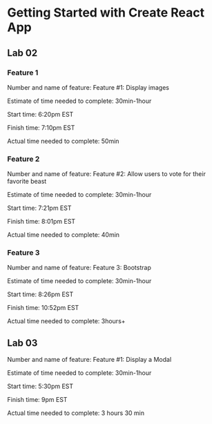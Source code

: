 # Getting Started with Create React App

## Lab 02

### Feature 1

Number and name of feature: Feature #1: Display images

Estimate of time needed to complete: 30min-1hour

Start time: 6:20pm EST

Finish time: 7:10pm EST

Actual time needed to complete: 50min

### Feature 2

Number and name of feature: Feature #2: Allow users to vote for their favorite beast

Estimate of time needed to complete: 30min-1hour

Start time: 7:21pm EST

Finish time: 8:01pm EST

Actual time needed to complete: 40min

### Feature 3

Number and name of feature: Feature 3: Bootstrap

Estimate of time needed to complete: 30min-1hour

Start time: 8:26pm EST

Finish time: 10:52pm EST

Actual time needed to complete: 3hours+

## Lab 03

Number and name of feature: Feature #1: Display a Modal

Estimate of time needed to complete: 30min-1hour

Start time: 5:30pm EST

Finish time: 9pm EST

Actual time needed to complete: 3 hours 30 min
